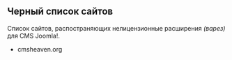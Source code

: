 ## Черный список сайтов
Список сайтов, распостраняющих нелицензионные расширения *(варез)* для CMS Joomla!.

* cmsheaven.org
